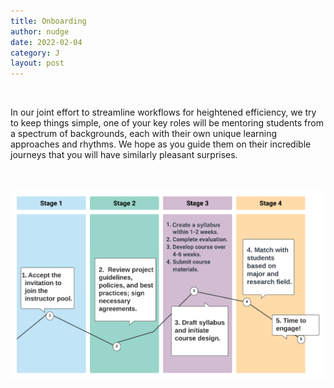 ```yaml
---
title: Onboarding
author: nudge
date: 2022-02-04
category: J
layout: post
---
```

<br>

In our joint effort to streamline workflows for heightened efficiency, we try to keep things simple, one of your key roles will be mentoring students from a spectrum of backgrounds, each with their own unique learning approaches and rhythms. We hope as you guide them on their incredible journeys that you will have similarly pleasant surprises. 
<br>
<br>
<br>

![Course Image](https://raw.githubusercontent.com/eevvaayou/eevvaayou.github.io/master/course2.png)

<br>
<br>
